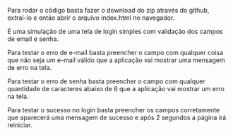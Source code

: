 Para rodar o código basta fazer o download do zip através do github, extraí-lo e então abrir o arquivo index.html no navegador.  

É uma simulação de uma tela de login simples com validação dos campos de email e senha.  

Para testar o erro de e-mail basta preencher o campo com qualquer coisa que não seja um e-mail válido que a aplicação vai mostrar uma mensagem de erro na tela.  

Para testar o erro de senha basta preencher o campo com  qualquer quantidade de caracteres abaixo de 6 que a aplicação vai mostrar um erro na tela.  

Para testar o sucesso no login basta preencher os campos corretamente que aparecerá uma mensagem de sucesso e após 2 segundos a página irá reiniciar.  
